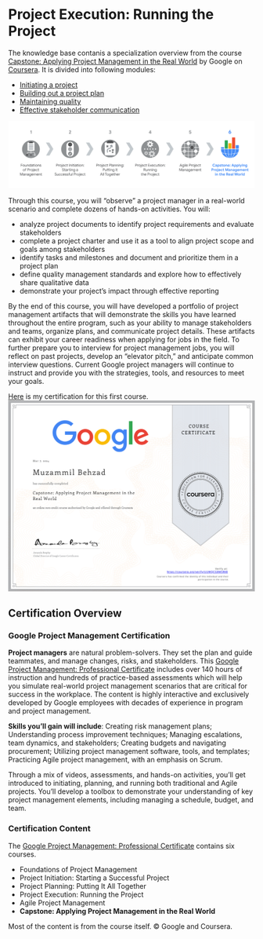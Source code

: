 # Project Execution: Running the Project
The knowledge base contanis a specialization overview from the course [Capstone: Applying Project Management in the Real World](https://www.coursera.org/learn/applying-project-management) by Google on [Coursera](https://www.coursera.org/). It is divided into following modules:
- [Initiating a project](./Initiating%20a%20project.md)
- [Building out a project plan](./Building%20out%20a%20project%20plan.md)
- [Maintaining quality](./Maintaining%20quality.md)
- [Effective stakeholder communication](./Effective%20stakeholder%20communication.md)

![](imgs/info1.png)

Through this course, you will “observe” a project manager in a real-world scenario and complete dozens of hands-on activities. You will:
- analyze project documents to identify project requirements and evaluate stakeholders 
- complete a project charter and use it as a tool to align project scope and goals among stakeholders
- identify tasks and milestones and document and prioritize them in a project plan
- define quality management standards and explore how to effectively share qualitative data
- demonstrate your project’s impact through effective reporting 

By the end of this course, you will have developed a portfolio of project management artifacts that will demonstrate the skills you have learned throughout the entire program, such as your ability to manage stakeholders and teams, organize plans, and communicate project details. These artifacts can exhibit your career readiness when applying for jobs in the field. To further prepare you to interview for project management jobs, you will reflect on past projects, develop an “elevator pitch,” and anticipate common interview questions. Current Google project managers will continue to instruct and provide you with the strategies, tools, and resources to meet your goals.

[Here](https://www.coursera.org/account/accomplishments/verify/UUWQCG8MSRK8) is my certification for this first course.
![](imgs/course.png)


## Certification Overview
###  Google Project Management Certification
**Project managers** are natural problem-solvers. They set the plan and guide teammates, and manage changes, risks, and stakeholders. This [Google Project Management: Professional Certificate](https://www.coursera.org/professional-certificates/google-project-management) includes over 140 hours of instruction and hundreds of practice-based assessments which will help you simulate real-world project management scenarios that are critical for success in the workplace. The content is highly interactive and exclusively developed by Google employees with decades of experience in program and project management.

**Skills you’ll gain will include**: Creating risk management plans; Understanding process improvement techniques; Managing escalations, team dynamics, and stakeholders; Creating budgets and navigating procurement; Utilizing  project management software, tools, and templates; Practicing Agile project management, with an emphasis on Scrum.

Through a mix of videos, assessments, and hands-on activities, you’ll get introduced to initiating, planning, and running both traditional and Agile projects. You’ll develop a toolbox to demonstrate your understanding of key project management elements, including managing a schedule, budget, and team.


### Certification Content

The [Google Project Management: Professional Certificate](https://www.coursera.org/professional-certificates/google-project-management) contains six courses.

- Foundations of Project Management
- Project Initiation: Starting a Successful Project
- Project Planning: Putting It All Together
- Project Execution: Running the Project
- Agile Project Management
- **Capstone: Applying Project Management in the Real World**

Most of the content is from the course itself. © Google and Coursera.